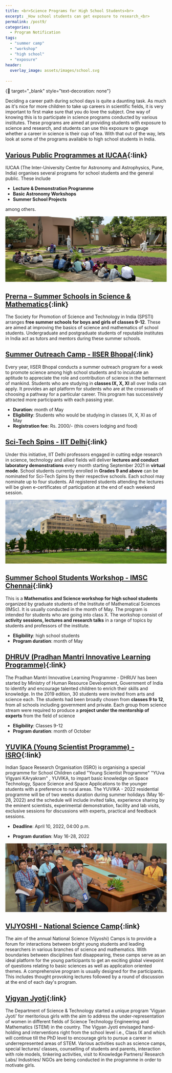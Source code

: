 ```yaml
---
title: <br>Science Programs for High School Students<br>
excerpt: _How school students can get exposure to research_<br>
permalink: /post9/
categories:
  - Program Notification
tags:
  - "summer camp"
  - "workshop"
  - "high school"
  - "exposure"
header:
  overlay_image: assets/images/school.svg

---
```


{:link: target="_blank" style="text-decoration: none"}

Deciding a career path during school days is quite a daunting task. As much as it's nice for more children to take up careers in scientific fields, it is very important to first make sure that you do love the subject. One way of knowing this is to participate in science programs conducted by various institutes. These programs are aimed at providing students with exposure to science and research, and students can use this exposure to gauge whether a career in science is their cup of tea. With that out of the way, lets look at some of the programs available to high school students in India.

## [Various Public Programmes at IUCAA](http://scipop.iucaa.in/programmes.html){:link}

IUCAA (The Inter-University Centre for Astronomy and Astrophysics, Pune, India) organises several programs for school students and the general public. These include

- **Lecture & Demonstration Programme**
- **Basic Astronomy Workshops**
- **Summer School Projects**
 
among others.

![](/assets/images/iucaa.svg)

## [Prerna – Summer Schools in Science & Mathematics](https://spsti.org/summer-school-in-science-mathematics/){:link}

The Society for Promotion of Science and Technology in India (SPSTI) arranges **free summer schools for boys and girls of classes 9-12**. These are aimed at improving the basics of science and mathematics of school students. Undergraduate and postgraduate students of reputable institutes in India act as tutors and mentors during these summer schools.

## [Summer Outreach Camp - IISER Bhopal](https://cs2.iiserb.ac.in/activities/outreach_current_activity.php){:link}

Every year, IISER Bhopal conducts a summer outreach program for a week to promote science among high school students and to inculcate an aptitude to appreciate the role and contribution of science in the betterment of mankind. Students who are studying in **classes IX, X, XI** all over India can apply. It provides an apt platform for students who are at the crossroads of choosing a pathway for a particular career. This program has successively attracted more participants with each passing year.

- **Duration**: month of May
- **Eligibility**: Students who would be studying in classes IX, X, XI as of May
- **Registration fee**: Rs. 2000/- (this covers lodging and food)

## [Sci-Tech Spins - IIT Delhi](https://home.iitd.ac.in/show.php?id=81&in_sections=News){:link}

Under this initiative, IIT Delhi professors engaged in cutting edge research in science, technology and allied fields will deliver **lectures and conduct laboratory demonstrations** every month starting September 2021 in **virtual mode**. School students currently enrolled in **Grades 9 and above** can be nominated for Sci-Tech Spins by their respective schools. Each school may nominate up to four students. All registered students attending the lectures will be given e-certificates of participation at the end of each weekend session.

![](/assets/images/iitd.svg)

## [Summer School Students Workshop - IMSC Chennai](https://www.imsc.res.in/outreach/#:~:text=Summer%20School%20Students%20Workshop%202018%202019){:link}

This is a **Mathematics and Science workshop for high school students** organized by graduate students of the Institute of Mathematical Sciences (IMSc). It is usually conducted in the month of May. The program is intended for students who are going into class X. The workshop consist of **activity sessions, lectures and research talks** in a range of topics by students and professors of the institute. 

- **Eligibility**: high school students
- **Program duration**: month of May

## [DHRUV (Pradhan Mantri Innovative Learning Programme)](https://www.india.gov.in/spotlight/pradhan-mantri-innovative-learning-programme-dhruv){:link}

The Pradhan Mantri Innovative Learning Programme - DHRUV has been started by Ministry of Human Resource Development, Government of India to identify and encourage talented children to enrich their skills and knowledge. In the 2019 edition, 30 students were invited from arts and science each. The students had been broadly chosen from **classes 9 to 12**, from all schools including government and private. Each group from science stream were required to produce a **project under the mentorship of experts** from the field of science

- **Eligibility**: Classes 9-12
- **Program duration**: month of October

## [YUVIKA (Young Scientist Programme) - ISRO](https://www.isro.gov.in/capacity-building/yuvika-yuva-vigyani-karyakram-young-scientist-programme){:link}

Indian Space Research Organisation (ISRO) is organising a special programme for School Children called "Young Scientist Programme" "YUva VIgyani KAryakram" , YUVIKA, to impart basic knowledge on Space Technology, Space Science and Space Applications to the younger students with a preference to rural areas. The YUVIKA - 2022 residential programme will be of two weeks duration during summer holidays (May 16-28, 2022) and the schedule will include invited talks, experience sharing by the eminent scientists, experimental demonstration, facility and lab visits, exclusive sessions for discussions with experts, practical and feedback sessions.

- **Deadline**: April 10, 2022, 04:00 p.m.

- **Program duration**: May 16-28, 2022

![](/assets/images/isro.svg)

## [VIJYOSHI - National Science Camp](http://kvpy.iisc.ac.in/vijyoshi2021/index.php){:link}

The aim of the annual National Science (Vijyoshi) Camps is to provide a forum for interactions between bright young students and leading researchers in various branches of science and mathematics. With boundaries between disciplines fast disappearing, these camps serve as an ideal platform for the young participants to get an exciting global viewpoint of questions relating to basic sciences as well as application oriented themes. A comprehensive program is usually designed for the participants. This includes thought provoking lectures followed by a round of discussion at the end of each day's program.

## [Vigyan Jyoti](https://www.vigyanjyoti.com/){:link}

The Department of Science & Technology started a unique program ‘Vigyan Jyoti’ for meritorious girls with the aim to address the under-representation of women in different fields of Science Technology Engineering and Mathematics (STEM) in the country. The Vigyan Jyoti envisaged hand-holding and interventions right from the school level i.e., Class IX and which will continue till the PhD level to encourage girls to pursue a career in underrepresented areas of STEM. Various activities such as science camps, special lectures/ classes, counselling of students and parents, interaction with role models, tinkering activities, visit to Knowledge Partners/ Research Labs/ Industries/ NGOs are being conducted in the programme in order to motivate girls.

